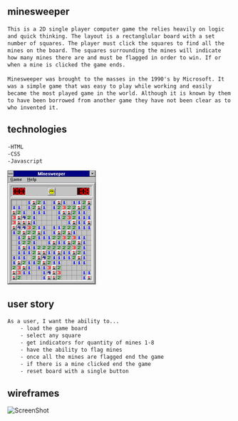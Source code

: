 ## minesweeper

	This is a 2D single player computer game the relies heavily on logic and quick thinking. The layout is a rectanglular board with a set number of squares. The player must click the squares to find all the mines on the board. The squares surrounding the mines will indicate how many mines there are and must be flagged in order to win. If or when a mine is clicked the game ends.

	Minesweeper was brought to the masses in the 1990's by Microsoft. It was a simple game that was easy to play while working and easily became the most played game in the world. Although it is known by them to have been borrowed from another game they have not been clear as to who invented it. 
	
## technologies 
	-HTML
	-CSS
	-Javascript
	
![ScreenShot](img/ogminesweeper.png)

## user story
	As a user, I want the ability to...
		- load the game board
		- select any square
		- get indicators for quantity of mines 1-8
		- have the ability to flag mines 
		- once all the mines are flagged end the game
		- if there is a mine clicked end the game
		- reset board with a single button
		
## wireframes
![ScreenShot]()
